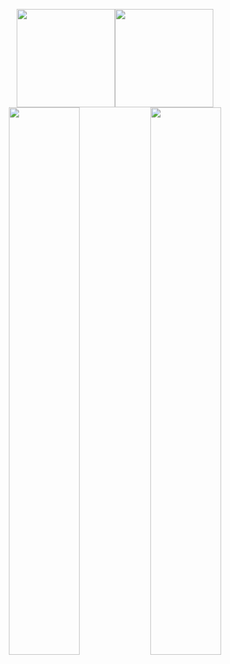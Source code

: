 <p align="center">
    <img height="175px" src="https://streak-stats.demolab.com?user=yunfachi&hide_border=false&border_radius=0&border=0F0F0F&background=0F0F0F&ring=E0CCBE&stroke=0F0F0F&fire=E0CCBE&currStreakNum=E0CCBE&sideNums=E0CCBE&currStreakLabel=E0CCBE&sideLabels=E0CCBE&dates=E0CCBE&excludeDaysLabel=E0CCBE&hide_longest_streak=true&disable_animations=true&card_width=450"><img height="175px" src="https://lanyard-profile-readme.vercel.app/api/553278836226129933?bg=0F0F0F&borderRadius=0&hideProfile=true">
    <img width="50%" src="assets/bio.svg"><img width="50%" src="https://moe-counter.glitch.me/get/@yunfachi1?theme=rule34">
</center>